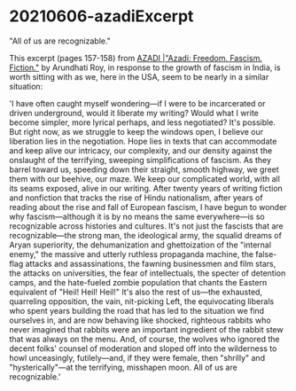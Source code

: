 # 20210606-azadiExcerpt

"All of us are recognizable."

This excerpt (pages 157-158) from [AZADI |"Azadi: Freedom. Fascism. Fiction."](http://www.worldcat.org/oclc/1242730463) by Arundhati Roy, in response to the growth of fascism in India, is worth sitting with as we, here in the USA, seem to be nearly in a similar situation:


'I have often caught myself wondering—if I were to be incarcerated or driven underground, would it liberate my writing? Would what I write become simpler, more lyrical perhaps, and less negotiated? It's possible. But right now, as we struggle to keep the windows open, I believe our liberation lies in the negotiation. Hope lies in texts that can accommodate and keep alive our intricacy, our complexity, and our density against the onslaught of the terrifying, sweeping simplifications of fascism. As they barrel toward us, speeding down their straight, smooth highway, we greet them with our beehive, our maze. We keep our complicated world, with all its seams exposed, alive in our writing. After twenty years of writing fiction and nonfiction that tracks the rise of Hindu nationalism, after years of reading about the rise and fall of European fascism, I have begun to wonder why fascism—although it is by no means the same everywhere—is so recognizable across histories and cultures. It's not just the fascists that are recognizable—the strong man, the ideological army, the squalid dreams of Aryan superiority, the dehumanization and ghettoization of the "internal enemy," the massive and utterly ruthless propaganda machine, the false-flag attacks and assassinations, the fawning businessmen and film stars, the attacks on universities, the fear of intellectuals, the specter of detention camps, and the hate-fueled zombie population that chants the Eastern equivalent of "Heil! Heil! Heil!" It's also the rest of us—the exhausted, quarreling opposition, the vain, nit-picking Left, the equivocating liberals who spent years building the road that has led to the situation we find ourselves in, and are now behaving like shocked, righteous rabbits who never imagined that rabbits were an important ingredient of the rabbit stew that was always on the menu. And, of course, the wolves who ignored the decent folks' counsel of moderation and sloped off into the wilderness to howl unceasingly, futilely—and, if they were female, then "shrilly" and "hysterically"—at the terrifying, misshapen moon. All of us are recognizable.'
